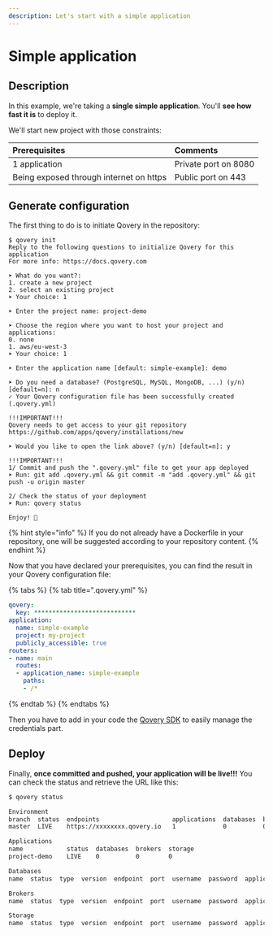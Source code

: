 ```yaml
---
description: Let's start with a simple application
---
```


# Simple application

## Description

In this example, we're taking a **single simple application**. You'll **see how fast it is** to deploy it.

We'll start new project with those constraints:

| Prerequisites | Comments |
| :--- | :--- |
| 1 application | Private port on 8080 |
| Being exposed through internet on https | Public port on 443 |

## Generate configuration

The first thing to do is to initiate Qovery in the repository:

```text
$ qovery init
Reply to the following questions to initialize Qovery for this application
For more info: https://docs.qovery.com

➤ What do you want?:
1. create a new project
2. select an existing project
➤ Your choice: 1

➤ Enter the project name: project-demo

➤ Choose the region where you want to host your project and applications:
0. none
1. aws/eu-west-3
➤ Your choice: 1

➤ Enter the application name [default: simple-example]: demo

➤ Do you need a database? (PostgreSQL, MySQL, MongoDB, ...) (y/n) [default=n]: n
✓ Your Qovery configuration file has been successfully created (.qovery.yml)

!!!IMPORTANT!!!
Qovery needs to get access to your git repository
https://github.com/apps/qovery/installations/new

➤ Would you like to open the link above? (y/n) [default=n]: y

!!!IMPORTANT!!!
1/ Commit and push the ".qovery.yml" file to get your app deployed
➤ Run: git add .qovery.yml && git commit -m "add .qovery.yml" && git push -u origin master

2/ Check the status of your deployment
➤ Run: qovery status

Enjoy! 👋
```

{% hint style="info" %}
If you do not already have a Dockerfile in your repository, one will be suggested according to your repository content.
{% endhint %}

Now that you have declared your prerequisites, you can find the result in your Qovery configuration file:

{% tabs %}
{% tab title=".qovery.yml" %}
```yaml
qovery:
  key: ****************************
application:
  name: simple-example
  project: my-project
  publicly_accessible: true
routers:
- name: main
  routes:
  - application_name: simple-example
    paths:
    - /*
```
{% endtab %}
{% endtabs %}

Then you have to add in your code the [Qovery SDK](../sdks.md) to easily manage the credentials part.

## Deploy

Finally, **once committed and pushed, your application will be live!!!** You can check the status and retrieve the URL like this:

```bash
$ qovery status

Environment
branch  status  endpoints                    applications  databases  brokers  storage
master  LIVE    https://xxxxxxxx.qovery.io   1             0          0        0

Applications
name            status  databases  brokers  storage
project-demo    LIVE    0          0        0

Databases
name  status  type  version  endpoint  port  username  password  application

Brokers
name  status  type  version  endpoint  port  username  password  application

Storage
name  status  type  version  endpoint  port  username  password  application
```

